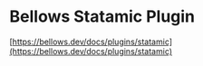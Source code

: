 # Bellows Statamic Plugin

[https://bellows.dev/docs/plugins/statamic](https://bellows.dev/docs/plugins/statamic)
